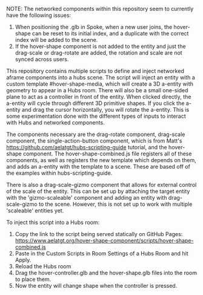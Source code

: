 NOTE: The networked components within this repository seem to currently have the following issues:
1. When positioning the .glb in Spoke, when a new user joins, the hover-shape can be reset to its initial index, and a duplicate with the correct index will be added to the scene.
2. If the hover-shape component is not added to the entity and just the drag-scale or drag-rotate are added, the rotation and scale are not synced across users.

This repository contains multiple scripts to define and inject networked aframe components into a hubs scene. The script will inject an entity with a custom template
#hover-shape-media, which will create a 3D a-entity with geometry to appear in a Hubs room. There will also be a small one-sided plane to act as a controller in front of the entity. When clicked directly, the a-entity will cycle through different 3D primitive shapes.
If you click the a-entity and drag the cursor horizontally, you will rotate the a-entity. This is some experimentation done with the different types of inputs to interact with
Hubs and networked components.

The components necessary are the drag-rotate component, drag-scale component, the single-action-button component, which is from Matt's https://github.com/aelatgt/hubs-scripting-guide tutorial, and the hover-shape component.
The hover-shape-combined.js file registers all of these components, as well as registers the new template which depends on them, and adds an a-entity with the template to a
scene. These are based off of the examples within hubs-scripting-guide. 

There is also a drag-scale-gizmo component that allows for external control of the scale of the entity. This can be set up by attaching the target entity with the 'gizmo-scaleable' component and adding an entity with drag-scale-gizmo to the scene. However, this is not set up to work with multiple 'scaleable' entities yet.

To inject this script into a Hubs room:
1. Copy the link to the script being served statically on GitHub Pages: https://www.aelatgt.org/hover-shape-component/scripts/hover-shape-combined.js
2. Paste in the Custom Scripts in Room Settings of a Hubs Room and hit Apply.
3. Reload the Hubs room
4. Drag the hover-controller.glb and the hover-shape.glb files into the room to place them.
5. Now the entity will change shape when the controller is pressed.
